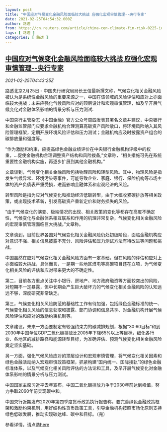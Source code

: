 ```yaml
---
layout: post
title: "中国应对气候变化金融风险面临较大挑战 应强化宏观审慎管理--央行专家"
date: 2021-02-25T04:54:32.000Z
author: 路透
from: https://cn.reuters.com/article/china-cen-climate-fin-risk-0225-idCNKBS2AP0DV
tags: [ 路透 ]
categories: [ 路透 ]
---
```

<!--1614228872000-->
[中国应对气候变化金融风险面临较大挑战 应强化宏观审慎管理--央行专家](https://cn.reuters.com/article/china-cen-climate-fin-risk-0225-idCNKBS2AP0DV)
------

<div>
<div><i>2021-02-25T04:43:25Z</i></div><p>路透北京2月25日 - 中国央行研究局局长王信最新撰文称，气候变化相关金融风险被认为是系统性金融风险的重要来源之一，中国在该领域的风险评估和应对上亦面临较大挑战；未来应强化气候风险应对的顶层设计和宏观审慎管理，如及早开展气候变化对金融体系影响的情景分析与压力测试.</p><p>中国央行主管杂志《中国金融》官方公众号周四发表其署名文章并建议，中央银行和金融监管部门应要求金融机构合理测算高碳资产风险敞口，将环境风险纳入其风险管理框架，定期开展环境风险评估和压力测试；金融机构应及时披露资产组合的碳排放量和强度等。</p><p>“作为激励和约束，应提高绿色金融业绩评价在中央银行金融机构评级中的权重，...促使金融机构合理调整资产结构和风险拨备,”文章称，“相关措施可先在系统重要性金融机构实施，再逐步扩展到其他金融机构。”</p><p>文章谈到，气候变化相关金融风险包括物理风险和转型风险。其中，物理风险是指发生气候异常、环境污染等事件，可能导致企业、家庭、银行、保险机构等市场主体的资产负债表严重受损，进而影响金融体系和宏观经济的风险。</p><p>转型风险是指为应对气候变化和推动经济低碳转型，由于大幅收紧碳排放等相关政策，或出现技术革新，引发高碳资产重新定价和财务损失的风险。</p><p>“由于气候变化的演变、极端情况的出现、相关政策的变化等都存在高度不确定性，气候变化与金融体系相互联系和作用的机理非常复杂，气候变化相关金融风险的宏观审慎管理面临巨大挑战。”文章称。</p><p>文章谈到，目前世界各国对气候变化相关金融风险仍处初级阶段，面临金融机构应对意识不强、相关信息披露不充分、风险评估和压力测试方法有待改进等问题和挑战。</p><p>中国虽然在应对气候变化相关金融风险方面有一定基础，但在风险的评估和应对上亦面临较大挑战，具体而言，一是期一些地区煤电等高碳项目还在立项，为气候变化相关风险的评估和应对带来更大的不确定性。</p><p>第二，目前各方重点关注中小银行、房地产、地方政府融资等方面较突出的风险，对短期不一定暴露，但中长期会产生巨大破坏力的气候变化相关金融风险的认知远远不够，深度研究非常缺乏。</p><p>第三，气候变化相关风险防范的基础性工作有待加强，包括绿色金融标准的统一、气候变化相关风险的信息获取和披露、部门协调和信息共享、对金融机构开展气候风险评估和应对的激励约束机制等。</p><p>文章建议，未来一方面要制定有较强约束力的碳减排规划，根据“30·60目标”和到2030年中国单位GDP二氧化碳排放比2005年下降65%以上等目标，细化各行业、各地区的减排路径和能源转型目标，为准确评估、预测气候变化相关金融风险奠定坚实基础。</p><p>另一方面，强化气候风险应对的顶层设计和宏观审慎管理，将气候变化相关因素和绿色金融活动纳入宏观审慎政策框架，抓紧构建“国内统一、国际接轨”的绿色金融标准体系，以及气候变化相关风险评估的方法论和工具，及早开展气候变化对金融体系影响的情景分析与压力测试。</p><p>中国国家主席习近平去年宣布，中国二氧化碳排放力争于2030年前达到峰值，努力争取2060年前实现碳中和。</p><p>中国央行近期发布2020年第四季度货币政策执行报告称，要完善绿色金融政策框架和激励约束机制，用好结构性货币政策工具，引导金融机构按照市场化原则支持绿色低碳发展，推动实现碳达峰、碳中和目标。（完）</p><p>参看详情，请点选<a href="https://mp.weixin.qq.com/s/6PpjsuEu_GkoO_PKGl9w4Q">here</a></p>
</div>
